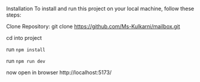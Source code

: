 Installation
To install and run this project on your local machine, follow these steps:

Clone Repository:
git clone https://github.com/Ms-Kulkarni/mailbox.git

cd into project

run `npm install`

run `npm run dev`

now open in browser 
http://localhost:5173/
